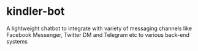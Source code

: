 # kindler-bot
A lightweight chatbot to integrate with variety of messaging channels like Facebook Messenger, Twitter DM and Telegram etc to various back-end systems
